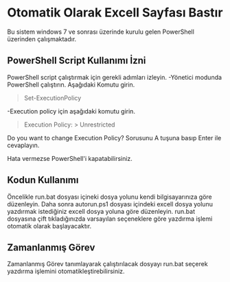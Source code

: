 # Otomatik Olarak Excell Sayfası Bastır
Bu sistem windows 7 ve sonrası üzerinde kurulu gelen PowerShell üzerinden çalışmaktadır.

## PowerShell Script Kullanımı İzni
PowerShell script çalıştırmak için gerekli adımları izleyin.
-Yönetici modunda PowerShell çalıştırın. Aşağıdaki Komutu girin.
> Set-ExecutionPolicy

-Execution policy için aşağıdaki komutu girin.
> Execution Policy: > Unrestricted 

Do you want to change Execution Policy? Sorusunu A tuşuna basıp Enter ile cevaplayın.

Hata vermezse PowerShell'i kapatabilirsiniz.

## Kodun Kullanımı
Öncelikle run.bat dosyası içineki dosya yolunu kendi bilgisayarınıza göre düzenleyin.
Daha sonra autorun.ps1 dosyası içindeki excell dosya yolunu yazdırmak istediğiniz excell dosya yoluna göre düzenleyin.
run.bat dosyasına çift tıkladığınızda varsayılan seçeneklere göre yazdırma işlemi otomatik olarak başlayacaktır.

## Zamanlanmış Görev
Zamanlanmış Görev tanımlayarak çalıştırılacak dosyayı run.bat seçerek yazdırma işlemini otomatikleştirebilirsiniz.
